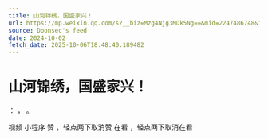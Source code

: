 ```yaml
---
title: 山河锦绣，国盛家兴！
url: https://mp.weixin.qq.com/s?__biz=Mzg4Njg3MDk5Ng==&mid=2247486748&idx=1&sn=af4d2e729421b57f0bc20faec5ba5d88
source: Doonsec's feed
date: 2024-10-02
fetch_date: 2025-10-06T18:48:40.189482
---
```


# 山河锦绣，国盛家兴！

：
，
。

视频
小程序
赞
，轻点两下取消赞
在看
，轻点两下取消在看